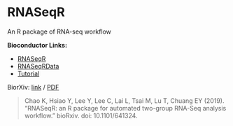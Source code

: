 # RNASeqR
An R package of RNA-seq workflow

**Bioconductor Links:** 
* [RNASeqR](https://bioconductor.org/packages/release/bioc/html/RNASeqR.html)
* [RNASeqRData](https://bioconductor.org/packages/release/data/experiment/html/RNASeqRData.html)
* [Tutorial](https://bioconductor.org/packages/release/bioc/vignettes/RNASeqR/inst/doc/RNASeqR.html)



BiorXiv: [link](https://www.biorxiv.org/content/10.1101/641324v1) / [PDF](https://www.biorxiv.org/content/biorxiv/early/2019/05/27/641324.full.pdf)
> Chao K, Hsiao Y, Lee Y, Lee C, Lai L, Tsai M, Lu T, Chuang EY (2019). “RNASeqR: an R package for automated two-group RNA-Seq analysis workflow.” bioRxiv. doi: 10.1101/641324.
